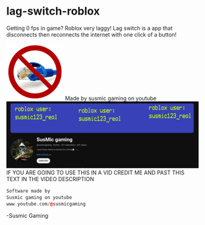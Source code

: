 # lag-switch-roblox
Getting 0 fps in game? Roblox very laggy! Lag switch is a app that disconnects then reconnects the internet with one click of a button!

![icon](https://raw.githubusercontent.com/susmic-gaming/lag-switch-roblox/main/lagswitch.png)
Made by susmic gaming on youtube
![icon](https://raw.githubusercontent.com/susmic-gaming/roblox-fflags/main/yt)
IF YOU ARE GOING TO USE THIS IN A VID CREDIT ME AND PAST THIS TEXT IN THE VIDEO DESCRIPTION
```c++
Software made by
Susmic gaming on youtube
www.youtube.com/@susmicgaming
```
-Susmic Gaming
